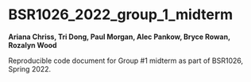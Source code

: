 # BSR1026_2022_group_1_midterm
**Ariana Chriss, Tri Dong, Paul Morgan, Alec Pankow, Bryce Rowan, Rozalyn Wood**

Reproducible code document for Group #1 midterm as part of BSR1026, Spring 2022. 
